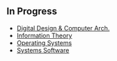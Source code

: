 ## In Progress
  
- [Digital Design & Computer Arch.](ETH_Zurich_Digital_Design_Comp_Arch_2023/README.md)
- [Information Theory](Information_Theory_Mackay_Cambridge_2012/README.md)
- [Operating Systems](ece344_fall_2023/README.md)
- [Systems Software](ece353_winter_2023/README.md)

